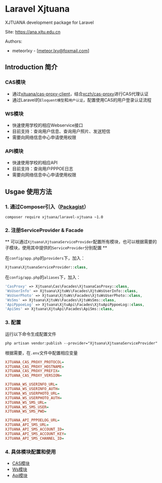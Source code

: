 # Laravel Xjtuana

XJTUANA development package for Laravel

Site: https://ana.xjtu.edu.cn

Authors:
- meteorlxy - [meteor.lxy@foxmail.com]

## Introduction 简介

### CAS模块

- 通过[xjtuana/cas-proxy-client](https://git.xjtuana.com/XJTUANA/cas-proxy-client-php)，结合[xczh/cas-proxy](https://git.xjtuana.com/xczh/cas-proxy)进行CAS代理认证
- 通过Laravel的`Eloquent模型`和`用户认证`，配置使用CAS的用户登录认证流程

### WS模块

- 快速使用学校的相应Webservice接口
- 目前支持：查询用户信息、查询用户照片、发送短信
- 需要向网络信息中心申请使用权限

### API模块

- 快速使用学校的相应API
- 目前支持：查询用户PPPOE日志
- 需要向网络信息中心申请使用权限



## Usgae 使用方法

### 1. 通过Composer引入（[Packagist](https://packagist.org/packages/xjtuana/laravel-xjtuana)）

```
composer require xjtuana/laravel-xjtuana ~1.0
```

### 2. 注册ServiceProvider & Facade

** 可以通过`Xjtuana\XjtuanaServiceProvider`配置所有模块，也可以根据需要的子模块，使用其中提供的`ServiceProvider`分别配置 **

在`config/app.php`的`providers`下，加入：

```php
Xjtuana\XjtuanaServiceProvider::class,
```

在`config/app.php`的`aliases`下，加入：

```php
'CasProxy' => Xjtuana\Cas\Facades\XjtuanaCasProxy::class,
'WsUserInfo' => Xjtuana\XjtuWs\Facades\XjtuWsUserInfo::class,
'WsUserPhoto' => Xjtuana\XjtuWs\Facades\XjtuWsUserPhoto::class,
'WsSms' => Xjtuana\XjtuWs\Facades\XjtuWsSms::class,
'ApiPppoeLog' => Xjtuana\XjtuApi\Facades\XjtuApiPppoeLog::class,
'ApiSms' => Xjtuana\XjtuApi\Facades\ApiSms::class,
```

### 3. 配置

运行以下命令生成配置文件

```shell
php artisan vendor:publish --provider="Xjtuana\XjtuanaServiceProvider"
```

根据需要，在`.env`文件中配置相应变量

```ini
XJTUANA_CAS_PROXY_PROTOCOL=
XJTUANA_CAS_PROXY_HOSTNAME=
XJTUANA_CAS_PROXY_PREFIX=
XJTUANA_CAS_PROXY_VERSION=

XJTUANA_WS_USERINFO_URL=
XJTUANA_WS_USERINFO_AUTH=
XJTUANA_WS_USERPHOTO_URL=
XJTUANA_WS_USERPHOTO_AUTH=
XJTUANA_WS_SMS_URL=
XJTUANA_WS_SMS_USER=
XJTUANA_WS_SMS_PWD=

XJTUANA_API_PPPOELOG_URL=
XJTUANA_API_SMS_URL=
XJTUANA_API_SMS_ACCOUNT_ID=
XJTUANA_API_SMS_ACCOUNT_KEY=
XJTUANA_API_SMS_CHANNEL_ID=
```

### 4. 具体模块配置和使用

- [CAS模块](./src/Cas/Readme.md)
- [Ws模块](./src/XjtuWs/Readme.md)
- [Api模块](./src/XjtuApi/Readme.md)
